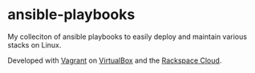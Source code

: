 # ansible-playbooks

My colleciton of ansible playbooks to easily deploy and maintain various stacks on Linux. 

Developed with [Vagrant](http://www.vagrantup.com/) on [VirtualBox](https://www.virtualbox.org/) and the [Rackspace Cloud](http://www.rackspace.com/cloud/).
